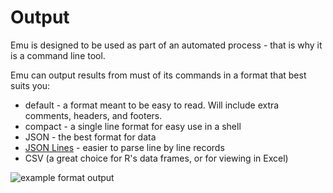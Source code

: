 # Output

Emu is designed to be used as part of an automated process - that is why it is a command line tool.

Emu can output results from must of its commands in a format that best suits you:

-   default - a format meant to be easy to read. Will include extra comments, headers, and footers.
-   compact - a single line format for easy use in a shell
-   JSON - the best format for data
-   [JSON Lines](https://jsonlines.org/) - easier to parse line by line records
-   CSV (a great choice for R's data frames, or for viewing in Excel)

![example format output](media/formats.png)